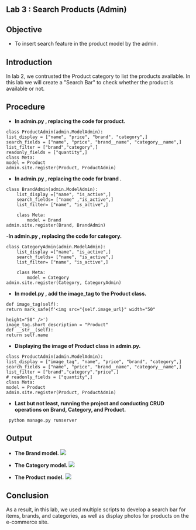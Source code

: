 ## Lab 3 : Search Products (Admin)

## Objective 

- To insert search feature in the product model by the admin.

## Introduction

In lab 2, we contrusted the Product category to list the products available. In this lab we will create a "Search Bar" to check whether the product is available or not. 

## Procedure 

- **In admin.py , replacing the code for product.**

```
class ProductAdmin(admin.ModelAdmin):
list_display = ["name", "price", "brand", "category",]
search_fields = ["name", "price", "brand__name", "category__name",]
list_filter = ["brand","category",]
readonly_fields = ["quantity",]
class Meta:
model = Product
admin.site.register(Product, ProductAdmin)
```

- **In admin.py , replacing the code for brand .**

```
class BrandAdmin(admin.ModelAdmin):
    list_display =["name", "is_active",]
    search_fields= ["name" ,"is_active",]
    list_filter= ["name", "is_active",]
    
    class Meta:
        model = Brand
admin.site.register(Brand, BrandAdmin)
```
-**In admin.py , replacing the code for category.**

```
class CategoryAdmin(admin.ModelAdmin):
    list_display =["name", "is_active",]
    search_fields= ["name", "is_active",]
    list_filter= ["name", "is_active",]
    
    class Meta:
        model = Category
admin.site.register(Category, CategoryAdmin)
```
- **In model.py , add the image_tag to the Product class.**

```
def image_tag(self):
return mark_safe(f'<img src="{self.image_url}" width="50"

height="50" />')
image_tag.short_description = "Product"
def __str__(self):
return self.name
```

- **Displaying the image of Product class in admin.py.**

```
class ProductAdmin(admin.ModelAdmin):
list_display = ["image_tag", "name", "price", "brand", "category",]
search_fields = ["name", "price", "brand__name", "category__name",]
list_filter = ["brand","category","price",]
# readonly_fields = ["quantity",]
class Meta:
model = Product
admin.site.register(Product, ProductAdmin)
```
- **Last but not least, running the project and conducting CRUD operations on Brand, Category, and Product.**

```
 python manage.py runserver
```

## Output
- **The Brand model.**
![](/lab_manual/images/b21.PNG)

- **The Category model.**
![](/lab_manual/images/c21.PNG)

- **The Product model.**
![](/lab_manual/images/p21.PNG)

## Conclusion
As a result, in this lab, we used multiple scripts to develop a search bar for items, brands, and categories, as well as display photos for products on the e-commerce site.
